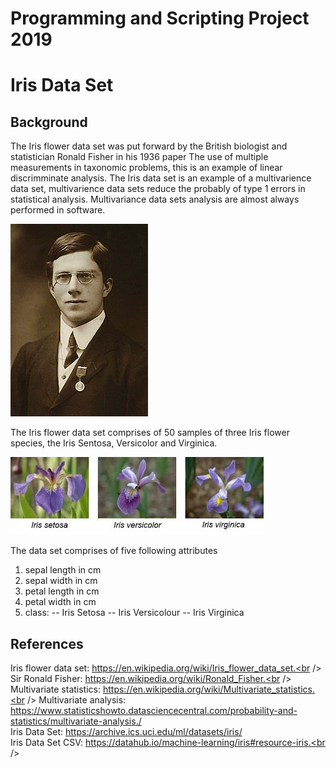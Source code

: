 # Programming and Scripting Project 2019

# Iris Data Set

## Background

The Iris flower data set was put forward by the British biologist and statistician Ronald Fisher in his 1936 paper The use of multiple measurements in taxonomic problems, this is an example of linear discrimminate analysis. The Iris data set is an example of a multivarience data set, multivarience data sets reduce the probably of type 1 errors in statistical analysis. Multivariance data sets analysis are almost always performed in software.

![Ronald Fisher](Images/Ronald-Fisher.JPG "Ronald Fisher")

The Iris flower data set comprises of 50 samples of three Iris flower species, the Iris Sentosa, Versicolor and Virginica.

![Iris Flower Species](Images/iris-flowers.jpe "Iris Flower Species")

The data set comprises of five following attributes  

1. sepal length in cm 
2. sepal width in cm 
3. petal length in cm 
4. petal width in cm 
5. class: 
-- Iris Setosa 
-- Iris Versicolour 
-- Iris Virginica





## References

Iris flower data set: https://en.wikipedia.org/wiki/Iris_flower_data_set.<br />
Sir Ronald Fisher: https://en.wikipedia.org/wiki/Ronald_Fisher.<br />
Multivariate statistics: https://en.wikipedia.org/wiki/Multivariate_statistics.<br />
Multivariate analysis: https://www.statisticshowto.datasciencecentral.com/probability-and-statistics/multivariate-analysis./<br />
Iris Data Set: https://archive.ics.uci.edu/ml/datasets/iris/<br />
Iris Data Set CSV: https://datahub.io/machine-learning/iris#resource-iris.<br />
